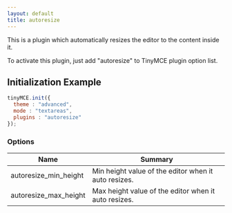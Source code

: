 ```yaml
---
layout: default
title: autoresize
---
```


This is a plugin which automatically resizes the editor to the content inside it.

To activate this plugin, just add "autoresize" to TinyMCE plugin option list.

## Initialization Example

```js
tinyMCE.init({
  theme : "advanced",
  mode : "textareas",
  plugins : "autoresize"
});
```

### Options

| Name | Summary |
| --- | --- |
| autoresize_min_height | Min height value of the editor when it auto resizes. |
| autoresize_max_height | Max height value of the editor when it auto resizes. |

